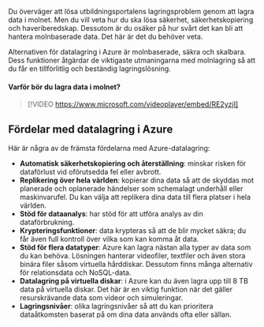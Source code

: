 Du överväger att lösa utbildningsportalens lagringsproblem genom att lagra data i molnet. Men du vill veta hur du ska lösa säkerhet, säkerhetskopiering och haveriberedskap. Dessutom är du osäker på hur svårt det kan bli att hantera molnbaserade data. Det här är det du behöver veta.

Alternativen för datalagring i Azure är molnbaserade, säkra och skalbara. Dess funktioner åtgärdar de viktigaste utmaningarna med molnlagring så att du får en tillförlitlig och beständig lagringslösning.

#### <a name="why-store-your-data-in-the-cloud"></a>Varför bör du lagra data i molnet?

> [!VIDEO https://www.microsoft.com/videoplayer/embed/RE2yzjI]

## <a name="benefits-of-using-azure-to-store-data"></a>Fördelar med datalagring i Azure

Här är några av de främsta fördelarna med Azure-datalagring:

- **Automatisk säkerhetskopiering och återställning**: minskar risken för dataförlust vid oförutsedda fel eller avbrott.
- **Replikering över hela världen**: kopierar dina data så att de skyddas mot planerade och oplanerade händelser som schemalagt underhåll eller maskinvarufel. Du kan välja att replikera dina data till flera platser i hela världen.
- **Stöd för dataanalys**: har stöd för att utföra analys av din dataförbrukning.
- **Krypteringsfunktioner**: data krypteras så att de blir mycket säkra; du får även full kontroll över vilka som kan komma åt data.
- **Stöd för flera datatyper**: Azure kan lagra nästan alla typer av data som du kan behöva. Lösningen hanterar videofiler, textfiler och även stora binära filer såsom virtuella hårddiskar. Dessutom finns många alternativ för relationsdata och NoSQL-data.
- **Datalagring på virtuella diskar**: i Azure kan du även lagra upp till 8 TB data på virtuella diskar. Det här är en viktig funktion när det gäller resurskrävande data som videor och simuleringar.
- **Lagringsnivåer**: olika lagringsnivåer så att du kan prioritera dataåtkomsten baserat på om dina data används ofta eller sällan.